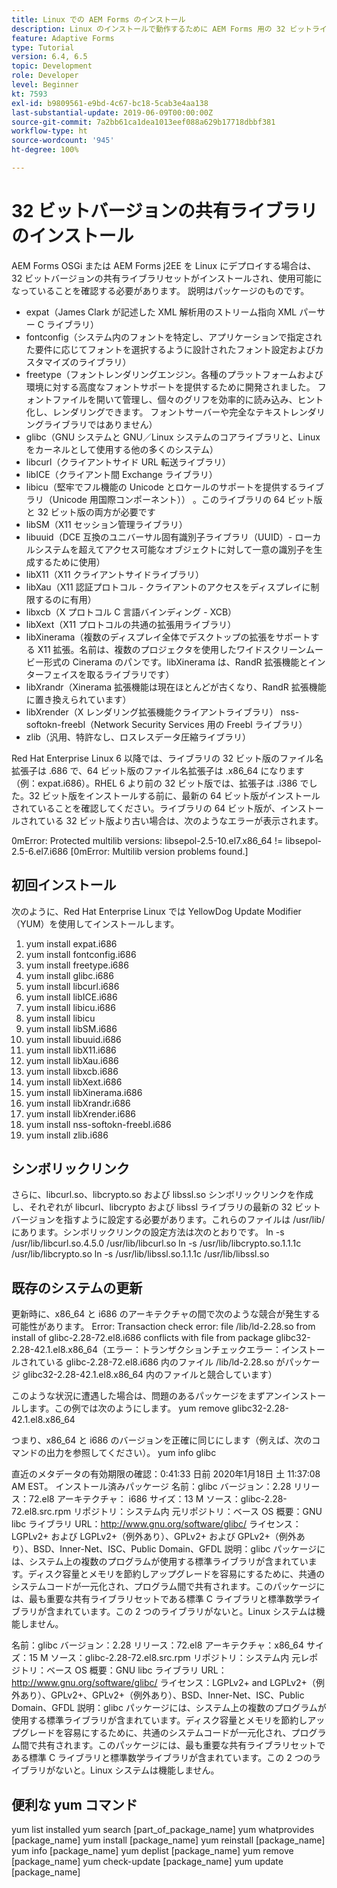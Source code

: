 ```yaml
---
title: Linux での AEM Forms のインストール
description: Linux のインストールで動作するために AEM Forms 用の 32 ビットライブラリをインストールする方法を説明します。
feature: Adaptive Forms
type: Tutorial
version: 6.4, 6.5
topic: Development
role: Developer
level: Beginner
kt: 7593
exl-id: b9809561-e9bd-4c67-bc18-5cab3e4aa138
last-substantial-update: 2019-06-09T00:00:00Z
source-git-commit: 7a2bb61ca1dea1013eef088a629b17718dbbf381
workflow-type: ht
source-wordcount: '945'
ht-degree: 100%

---
```


# 32 ビットバージョンの共有ライブラリのインストール

AEM Forms OSGi または AEM Forms j2EE を Linux にデプロイする場合は、32 ビットバージョンの共有ライブラリセットがインストールされ、使用可能になっていることを確認する必要があります。  説明はパッケージのものです。

* expat（James Clark が記述した XML 解析用のストリーム指向 XML パーサー C ライブラリ）
* fontconfig（システム内のフォントを特定し、アプリケーションで指定された要件に応じてフォントを選択するように設計されたフォント設定およびカスタマイズのライブラリ）
* freetype（フォントレンダリングエンジン。各種のプラットフォームおよび環境に対する高度なフォントサポートを提供するために開発されました。 フォントファイルを開いて管理し、個々のグリフを効率的に読み込み、ヒント化し、レンダリングできます。 フォントサーバーや完全なテキストレンダリングライブラリではありません）
* glibc（GNU システムと GNU／Linux システムのコアライブラリと、Linux をカーネルとして使用する他の多くのシステム）
* libcurl（クライアントサイド URL 転送ライブラリ）
* libICE（クライアント間 Exchange ライブラリ）
* libicu（堅牢でフル機能の Unicode とロケールのサポートを提供するライブラリ（Unicode 用国際コンポーネント）） 。このライブラリの 64 ビット版と 32 ビット版の両方が必要です
* libSM（X11 セッション管理ライブラリ）
* libuuid（DCE 互換のユニバーサル固有識別子ライブラリ（UUID）- ローカルシステムを超えてアクセス可能なオブジェクトに対して一意の識別子を生成するために使用）
* libX11（X11 クライアントサイドライブラリ）
* libXau（X11 認証プロトコル - クライアントのアクセスをディスプレイに制限するのに有用）
* libxcb（X プロトコル C 言語バインディング - XCB）
* libXext（X11 プロトコルの共通の拡張用ライブラリ）
* libXinerama（複数のディスプレイ全体でデスクトップの拡張をサポートする X11 拡張。名前は、複数のプロジェクタを使用したワイドスクリーンムービー形式の Cinerama のパンです。libXinerama は、RandR 拡張機能とインターフェイスを取るライブラリです）
* libXrandr（Xinerama 拡張機能は現在ほとんどが古くなり、RandR 拡張機能に置き換えられています）
* libXrender（X レンダリング拡張機能クライアントライブラリ）
nss-softokn-freebl（Network Security Services 用の Freebl ライブラリ）
* zlib（汎用、特許なし、ロスレスデータ圧縮ライブラリ）

Red Hat Enterprise Linux 6 以降では、ライブラリの 32 ビット版のファイル名拡張子は .686 で、64 ビット版のファイル名拡張子は .x86_64 になります（例：expat.i686）。RHEL 6 より前の 32 ビット版では、拡張子は .i386 でした。32 ビット版をインストールする前に、最新の 64 ビット版がインストールされていることを確認してください。ライブラリの 64 ビット版が、インストールされている 32 ビット版より古い場合は、次のようなエラーが表示されます。

0mError: Protected multilib versions: libsepol-2.5-10.el7.x86_64 != libsepol-2.5-6.el7.i686 [0mError: Multilib version problems found.]

## 初回インストール

次のように、Red Hat Enterprise Linux では YellowDog Update Modifier（YUM）を使用してインストールします。

1. yum install expat.i686
2. yum install fontconfig.i686
3. yum install freetype.i686
4. yum install glibc.i686
5. yum install libcurl.i686
6. yum install libICE.i686
7. yum install libicu.i686
8. yum install libicu
9. yum install libSM.i686
10. yum install libuuid.i686
11. yum install libX11.i686
12. yum install libXau.i686
13. yum install libxcb.i686
14. yum install libXext.i686
15. yum install libXinerama.i686
16. yum install libXrandr.i686
17. yum install libXrender.i686
18. yum install nss-softokn-freebl.i686
19. yum install zlib.i686

## シンボリックリンク

さらに、libcurl.so、libcrypto.so および libssl.so シンボリックリンクを作成し、それぞれが libcurl、libcrypto および libssl ライブラリの最新の 32 ビットバージョンを指すように設定する必要があります。これらのファイルは /usr/lib/ にあります。シンボリックリンクの設定方法は次のとおりです。
ln -s /usr/lib/libcurl.so.4.5.0 /usr/lib/libcurl.so
ln -s /usr/lib/libcrypto.so.1.1.1c /usr/lib/libcrypto.so
ln -s /usr/lib/libssl.so.1.1.1c /usr/lib/libssl.so

## 既存のシステムの更新

更新時に、x86_64 と i686 のアーキテクチャの間で次のような競合が発生する可能性があります。
Error: Transaction check error:
file /lib/ld-2.28.so from install of glibc-2.28-72.el8.i686 conflicts with file from package glibc32-2.28-42.1.el8.x86_64（エラー：トランザクションチェックエラー：インストールされている glibc-2.28-72.el8.i686 内のファイル /lib/ld-2.28.so がパッケージ glibc32-2.28-42.1.el8.x86_64 内のファイルと競合しています）

このような状況に遭遇した場合は、問題のあるパッケージをまずアンインストールします。この例では次のようにします。
yum remove glibc32-2.28-42.1.el8.x86_64

つまり、x86_64 と i686 のバージョンを正確に同じにします（例えば、次のコマンドの出力を参照してください）。
yum info glibc

直近のメタデータの有効期限の確認：0:41:33 日前 2020年1月18日 土 11:37:08 AM EST。
インストール済みパッケージ
名前：glibc
バージョン：2.28
リリース：72.el8
アーキテクチャ： i686
サイズ：13 M
ソース：glibc-2.28-72.el8.src.rpm
リポジトリ：システム内
元リポジトリ：ベース OS
概要：GNU libc ライブラリ
URL：http://www.gnu.org/software/glibc/
ライセンス：LGPLv2+ および LGPLv2+（例外あり）、GPLv2+ および GPLv2+（例外あり）、BSD、Inner-Net、ISC、Public Domain、GFDL
説明：glibc パッケージには、システム上の複数のプログラムが使用する標準ライブラリが含まれています。ディスク容量とメモリを節約しアップグレードを容易にするために、共通のシステムコードが一元化され、プログラム間で共有されます。このパッケージには、最も重要な共有ライブラリセットである標準 C ライブラリと標準数学ライブラリが含まれています。この 2 つのライブラリがないと。Linux システムは機能しません。

名前：glibc
バージョン：2.28
リリース：72.el8
アーキテクチャ：x86_64
サイズ：15 M
ソース：glibc-2.28-72.el8.src.rpm
リポジトリ：システム内
元レポジトリ：ベース OS
概要：GNU libc ライブラリ
URL：http://www.gnu.org/software/glibc/
ライセンス：LGPLv2+ and LGPLv2+（例外あり）、GPLv2+、GPLv2+（例外あり）、BSD、Inner-Net、ISC、Public Domain、GFDL
説明：glibc パッケージには、システム上の複数のプログラムが使用する標準ライブラリが含まれています。ディスク容量とメモリを節約しアップグレードを容易にするために、共通のシステムコードが一元化され、プログラム間で共有されます。このパッケージには、最も重要な共有ライブラリセットである標準 C ライブラリと標準数学ライブラリが含まれています。この 2 つのライブラリがないと。Linux システムは機能しません。

## 便利な yum コマンド

yum list installed
yum search [part_of_package_name]
yum whatprovides [package_name]
yum install [package_name]
yum reinstall [package_name]
yum info [package_name]
yum deplist [package_name]
yum remove [package_name]
yum check-update [package_name]
yum update [package_name]
